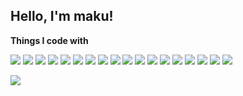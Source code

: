 ## Hello, I'm maku!

<b>Things I code with</b>

![](https://img.shields.io/badge/TypeScript-3178c6?style=for-the-badge&logo=typescript&logoColor=white)
![](https://img.shields.io/badge/JavaScript-323330?style=for-the-badge&logo=javascript)
![](https://img.shields.io/badge/HTML5-e34c26?style=for-the-badge&logo=html5&logoColor=white)
![](https://img.shields.io/badge/NextJS-ffffff?style=for-the-badge&logo=next.js&logoColor=black)
![](https://img.shields.io/badge/React-20232a?style=for-the-badge&logo=react)
![](https://img.shields.io/badge/NodeJS-43853d?style=for-the-badge&logo=node.js&logoColor=white)
![](https://img.shields.io/badge/Hugo-ff4088?style=for-the-badge&logo=hugo&logoColor=white)
![](https://img.shields.io/badge/Go-00ADD8?style=for-the-badge&logo=go&logoColor=white)
![](https://img.shields.io/badge/Kotlin-c711e1?&style=for-the-badge&logo=kotlin&logoColor=white)
![](https://img.shields.io/badge/Android-3DDC84?style=for-the-badge&logo=android&logoColor=white)
![](https://img.shields.io/badge/Python-3776ab?style=for-the-badge&logo=python&logoColor=white)
![](https://img.shields.io/badge/Ruby-cc0000?style=for-the-badge&logo=ruby&logoColor=white)
![](https://img.shields.io/badge/Docker-0db7ed?style=for-the-badge&logo=docker&logoColor=white)
![](https://img.shields.io/badge/Ansible-000000?style=for-the-badge&logo=ansible&logoColor=white)
![](https://img.shields.io/badge/GraphQL-E10098?style=for-the-badge&logo=graphql&logoColor=white)
![](https://img.shields.io/badge/Azure-1c87c8?style=for-the-badge&logo=microsoft-azure&logoColor=white)
![](https://img.shields.io/badge/AWS-FF9900?style=for-the-badge&logo=amazon-aws&logoColor=white)
![](https://img.shields.io/badge/Firebase-4c4c4c?style=for-the-badge&logo=firebase)

![](https://github-readme-stats.vercel.app/api?username=maku77&show_icons=true&theme=radical)

<!--
![Dart](https://img.shields.io/badge/dart-%230175C2.svg?style=for-the-badge&logo=dart&logoColor=white)
![Flutter](https://img.shields.io/badge/Flutter-%2302569B.svg?style=for-the-badge&logo=Flutter&logoColor=white)
![Unity](https://img.shields.io/badge/unity-%23000000.svg?style=for-the-badge&logo=unity&logoColor=white)
![Vue.js](https://img.shields.io/badge/vuejs-%2335495e.svg?style=for-the-badge&logo=vuedotjs&logoColor=%234FC08D)

<img src="https://komarev.com/ghpvc/?username=maku77">
<a href="https://qiita.com/maku77/"><img src="https://qiita-badge.apiapi.app/s/maku77/contributions.svg"></a>
<img src="https://github-readme-stats.vercel.app/api/top-langs/?username=maku77">
-->
